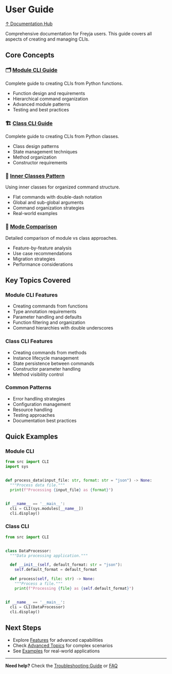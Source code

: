 # User Guide

[↑ Documentation Hub](../help.md)

Comprehensive documentation for Freyja users. This guide covers all aspects of creating and managing CLIs.

## Core Concepts

### 🗂️ [Module CLI Guide](module-cli.md)
Complete guide to creating CLIs from Python functions.
- Function design and requirements
- Hierarchical command organization
- Advanced module patterns
- Testing and best practices

### 🏗️ [Class CLI Guide](class-cli.md)
Complete guide to creating CLIs from Python classes.
- Class design patterns
- State management techniques
- Method organization
- Constructor requirements

### 🏢 [Inner Classes Pattern](inner-classes.md)
Using inner classes for organized command structure.
- Flat commands with double-dash notation
- Global and sub-global arguments
- Command organization strategies
- Real-world examples

### 🔄 [Mode Comparison](mode-comparison.md)
Detailed comparison of module vs class approaches.
- Feature-by-feature analysis
- Use case recommendations
- Migration strategies
- Performance considerations

## Key Topics Covered

### Module CLI Features
- Creating commands from functions
- Type annotation requirements
- Parameter handling and defaults
- Function filtering and organization
- Command hierarchies with double underscores

### Class CLI Features
- Creating commands from methods
- Instance lifecycle management
- State persistence between commands
- Constructor parameter handling
- Method visibility control

### Common Patterns
- Error handling strategies
- Configuration management
- Resource handling
- Testing approaches
- Documentation best practices

## Quick Examples

### Module CLI

```python
from src import CLI
import sys


def process_data(input_file: str, format: str = "json") -> None:
  """Process data file."""
  print(f"Processing {input_file} as {format}")


if __name__ == '__main__':
  cli = CLI(sys.modules[__name__])
  cli.display()
```

### Class CLI

```python
from src import CLI


class DataProcessor:
  """Data processing application."""

  def __init__(self, default_format: str = "json"):
    self.default_format = default_format

  def process(self, file: str) -> None:
    """Process a file."""
    print(f"Processing {file} as {self.default_format}")


if __name__ == '__main__':
  cli = CLI(DataProcessor)
  cli.display()
```

## Next Steps

- Explore [Features](../features/index.md) for advanced capabilities
- Check [Advanced Topics](../advanced/index.md) for complex scenarios
- See [Examples](../guides/examples.md) for real-world applications

---

**Need help?** Check the [Troubleshooting Guide](../guides/troubleshooting.md) or [FAQ](../faq.md)